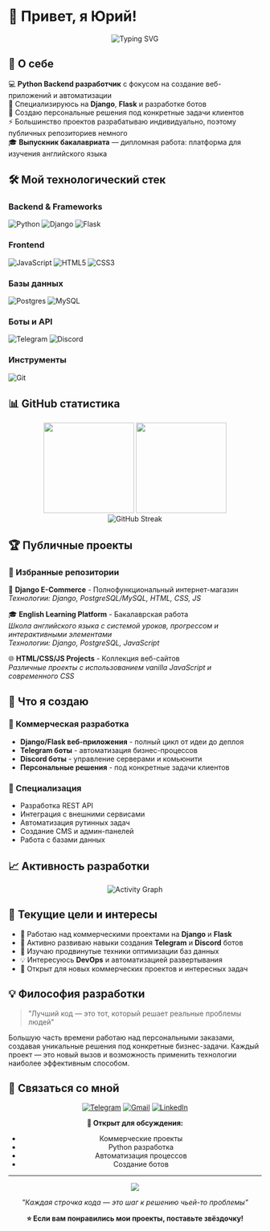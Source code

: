 # 👋 Привет, я Юрий!

<div align="center">
  <img src="https://readme-typing-svg.herokuapp.com?font=Fira+Code&pause=1000&color=3776AB&center=true&vCenter=true&width=600&lines=Python+Backend+Developer;Django+%26+Flask+Specialist;Telegram+%26+Discord+Bots+Creator;Custom+Solutions+Developer" alt="Typing SVG" />
</div>

## 🚀 О себе

💻 **Python Backend разработчик** с фокусом на создание веб-приложений и автоматизации  
🎯 Специализируюсь на **Django**, **Flask** и разработке ботов  
🔧 Создаю персональные решения под конкретные задачи клиентов  
⚡ Большинство проектов разрабатываю индивидуально, поэтому публичных репозиториев немного  
🎓 **Выпускник бакалавриата** — дипломная работа: платформа для изучения английского языка  

## 🛠️ Мой технологический стек

### Backend & Frameworks
![Python](https://img.shields.io/badge/python-3670A0?style=for-the-badge&logo=python&logoColor=ffdd54)
![Django](https://img.shields.io/badge/django-%23092E20.svg?style=for-the-badge&logo=django&logoColor=white)
![Flask](https://img.shields.io/badge/flask-%23000.svg?style=for-the-badge&logo=flask&logoColor=white)

### Frontend
![JavaScript](https://img.shields.io/badge/javascript-%23323330.svg?style=for-the-badge&logo=javascript&logoColor=%23F7DF1E)
![HTML5](https://img.shields.io/badge/html5-%23E34F26.svg?style=for-the-badge&logo=html5&logoColor=white)
![CSS3](https://img.shields.io/badge/css3-%231572B6.svg?style=for-the-badge&logo=css3&logoColor=white)

### Базы данных
![Postgres](https://img.shields.io/badge/postgres-%23316192.svg?style=for-the-badge&logo=postgresql&logoColor=white)
![MySQL](https://img.shields.io/badge/mysql-%2300f.svg?style=for-the-badge&logo=mysql&logoColor=white)

### Боты и API
![Telegram](https://img.shields.io/badge/Telegram-2CA5E0?style=for-the-badge&logo=telegram&logoColor=white)
![Discord](https://img.shields.io/badge/Discord-%235865F2.svg?style=for-the-badge&logo=discord&logoColor=white)

### Инструменты
![Git](https://img.shields.io/badge/git-%23F05033.svg?style=for-the-badge&logo=git&logoColor=white)

## 📊 GitHub статистика

<div align="center">
  <img height="180em" src="https://github-readme-stats.vercel.app/api?username=YuriiFridman&show_icons=true&theme=vue-dark&include_all_commits=true&count_private=true"/>
  <img height="180em" src="https://github-readme-stats.vercel.app/api/top-langs/?username=YuriiFridman&layout=compact&langs_count=8&theme=vue-dark"/>
</div>

<div align="center">
  <img src="https://github-readme-streak-stats.herokuapp.com/?user=YuriiFridman&theme=vue-dark" alt="GitHub Streak" />
</div>

## 🏆 Публичные проекты

### 🌟 Избранные репозитории

🛒 **Django E-Commerce** - Полнофункциональный интернет-магазин  
*Технологии: Django, PostgreSQL/MySQL, HTML, CSS, JS*

🎓 **English Learning Platform** - Бакалаврская работа  
*Школа английского языка с системой уроков, прогрессом и интерактивными элементами*  
*Технологии: Django, PostgreSQL, JavaScript*

🌐 **HTML/CSS/JS Projects** - Коллекция веб-сайтов  
*Различные проекты с использованием vanilla JavaScript и современного CSS*

## 🤖 Что я создаю

### 💼 Коммерческая разработка
- **Django/Flask веб-приложения** - полный цикл от идеи до деплоя
- **Telegram боты** - автоматизация бизнес-процессов
- **Discord боты** - управление серверами и комьюнити
- **Персональные решения** - под конкретные задачи клиентов

### 🎯 Специализация
- Разработка REST API
- Интеграция с внешними сервисами
- Автоматизация рутинных задач
- Создание CMS и админ-панелей
- Работа с базами данных

## 📈 Активность разработки

<div align="center">
  <img src="https://github-readme-activity-graph.vercel.app/graph?username=YuriiFridman&theme=vue&hide_border=true" alt="Activity Graph" />
</div>

## 🎯 Текущие цели и интересы

- 🔭 Работаю над коммерческими проектами на **Django** и **Flask**
- 🤖 Активно развиваю навыки создания **Telegram** и **Discord** ботов
- 🌱 Изучаю продвинутые техники оптимизации баз данных
- 💡 Интересуюсь **DevOps** и автоматизацией развертывания
- 👯 Открыт для новых коммерческих проектов и интересных задач

## 💡 Философия разработки

> "Лучший код — это тот, который решает реальные проблемы людей"

Большую часть времени работаю над персональными заказами, создавая уникальные решения под конкретные бизнес-задачи. Каждый проект — это новый вызов и возможность применить технологии наиболее эффективным способом.

## 🤝 Связаться со мной

<div align="center">
  
[![Telegram](https://img.shields.io/badge/Telegram-2CA5E0?style=for-the-badge&logo=telegram&logoColor=white)](https://t.me/youryur4ik)
[![Gmail](https://img.shields.io/badge/Gmail-D14836?style=for-the-badge&logo=gmail&logoColor=white)](mailto:yuriifridman99@gmail.com)
[![LinkedIn](https://img.shields.io/badge/LinkedIn-%230077B5.svg?style=for-the-badge&logo=linkedin&logoColor=white)](https://www.linkedin.com/in/yurii-fridman-662b87246/)

**💬 Открыт для обсуждения:**
- Коммерческие проекты
- Python разработка
- Автоматизация процессов
- Создание ботов

</div>

---

<div align="center">
  <img src="https://quotes-github-readme.vercel.app/api?type=horizontal&theme=vue" />
</div>

<div align="center">
  
*"Каждая строчка кода — это шаг к решению чьей-то проблемы"*

**⭐ Если вам понравились мои проекты, поставьте звёздочку!**

</div>

